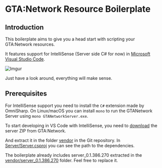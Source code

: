 GTA:Network Resource Boilerplate
================================

Introduction
------------

This boilerplate aims to give you a head start with scripting your GTA:Network resources.

It features support for IntelliSense (Server side C# for now) in [Microsoft Visual Studio Code](https://code.visualstudio.com).

![Imgur](http://i.imgur.com/FTMblG1.gif)

Just have a look around, everything will make sense.

Prerequisites
-------------
For IntelliSense support you need to install the `C#` extension made by OmniSharp. On Linux/macOS you can install `mono` to run the GTANetwork Server using `mono GTANetworkServer.exe`.

To start developing in VS Code with IntelliSense, you need to [download](https://download.gtanet.work/server/) the server ZIP from GTA:Network.

And extract it in the folder [vendor](vendor) in the Git repository. In [Server/Server.csproj](./Server/Server.csproj) you can see the path to the dependencies.

The boilerplate already includes server_0.1.386.270 extracted in the [vendor/server_0.1.386.270](./vendor/server_0.1.386.270) folder. Feel free to replace it.



